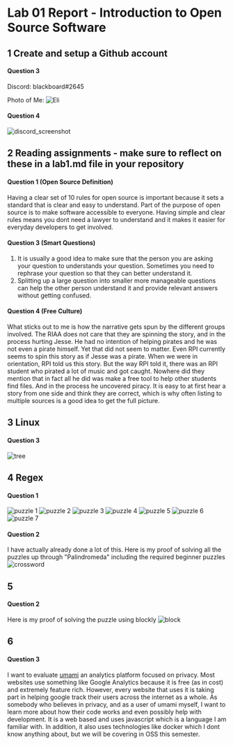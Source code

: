 # Lab 01 Report - Introduction to Open Source Software

## 1 Create and setup a Github account

#### Question 3
Discord: blackboard#2645

Photo of Me: ![Eli](eli.jpg)

#### Question 4
![discord_screenshot](discord_screenshot.jpg)

## 2 Reading assignments - make sure to reflect on these in a lab1.md file in your repository

#### Question 1 (Open Source Definition)

Having a clear set of 10 rules for open source is important because it sets a standard that is clear and easy to understand. Part of the purpose of open source is to make software accessible to everyone. Having simple and clear rules means you dont need a lawyer to understand and it makes it easier for everyday developers to get involved.

#### Question 3 (Smart Questions)
1. It is usually a good idea to make sure that the person you are asking your question to understands your question. Sometimes you need to rephrase your question so that they can better understand it.
2. Splitting up a large question into smaller more manageable questions can help the other person understand it and provide relevant answers without getting confused.


#### Question 4 (Free Culture)
What sticks out to me is how the narrative gets spun by the different groups involved. The RIAA does not care that they are spinning the story, and in the process hurting Jesse. He had no intention of helping pirates and he was not even a pirate himself. Yet that did not seem to matter. Even RPI currently seems to spin this story as if Jesse was a pirate. When we were in orientation, RPI told us this story. But the way RPI told it, there was an RPI student who pirated a lot of music and got caught. Nowhere did they mention that in fact all he did was make a free tool to help other students find files. And in the process he uncovered piracy. It is easy to at first hear a story from one side and think they are correct, which is why often listing to multiple sources is a good idea to get the full picture.

## 3 Linux
#### Question 3
![tree](tree.png)

## 4 Regex
#### Question 1
![puzzle 1](1.png)
![puzzle 2](2.png)
![puzzle 3](3.png)
![puzzle 4](4.png)
![puzzle 5](5.png)
![puzzle 6](6.png)
![puzzle 7](7.png)

#### Question 2
I have actually already done a lot of this. Here is my proof of solving all the puzzles up through "Palindromeda" including the required beginner puzzles
![crossword](crossword.png)

## 5
#### Question 2
Here is my proof of solving the puzzle using blockly
![block](block.png)

## 6
#### Question 3
I want to evaluate [umami](https://github.com/mikecao/umami) an analytics platform focused on privacy. Most websites use something like Google Analytics because it is free (as in cost) and extremely feature rich. However, every website that uses it is taking part in helping google track their users across the internet as a whole. As somebody who believes in privacy, and as a user of umami myself, I want to learn more about how their code works and even possibly help with development. It is a web based and uses javascript which is a language I am familiar with. In addition, it also uses technologies like docker which I dont know anything about, but we will be covering in OSS this semester.

